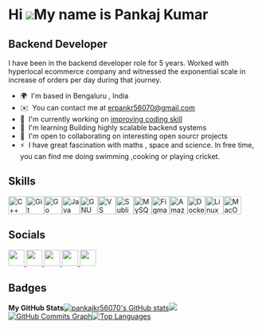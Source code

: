 Hi ![](https://user-images.githubusercontent.com/18350557/176309783-0785949b-9127-417c-8b55-ab5a4333674e.gif)My name is Pankaj Kumar
====================================================================================================================================

Backend Developer
-----------------

I have been in the backend developer role for 5 years. Worked with hyperlocal ecommerce company and witnessed the exponential scale in increase of orders per day during that journey. 

*   🌍  I'm based in Bengaluru , India
*   ✉️  You can contact me at [erpankr56070@gmail.com](mailto:erpankr56070@gmail.com)
*   🚀  I'm currently working on [improving coding skill](http://leetcode.com/)
*   🧠  I'm learning Building highly scalable backend systems
*   🤝  I'm open to collaborating on interesting open sourcr projects
*   ⚡  I have great fascination with maths , space and science. In free time, you can find me doing swimming ,cooking or playing cricket.


Skills 
----------
<p align="left">
<a href="https://docs.microsoft.com/en-us/cpp/?view=msvc-170" target="_blank" rel="noreferrer"><img src="https://raw.githubusercontent.com/danielcranney/readme-generator/main/public/icons/skills/cplusplus-colored.svg" width="36" height="36" alt="C++" /></a><a href="https://git-scm.com/" target="_blank" rel="noreferrer"><img src="https://raw.githubusercontent.com/danielcranney/readme-generator/main/public/icons/skills/git-colored.svg" width="36" height="36" alt="Git" /></a><a href="https://go.dev/doc/" target="_blank" rel="noreferrer"><img src="https://raw.githubusercontent.com/danielcranney/readme-generator/main/public/icons/skills/go-colored.svg" width="36" height="36" alt="Go" /></a><a href="https://www.oracle.com/java/" target="_blank" rel="noreferrer"><img src="https://raw.githubusercontent.com/danielcranney/readme-generator/main/public/icons/skills/java-colored.svg" width="36" height="36" alt="Java" /></a><a href="https://www.gnu.org/software/bash/" target="_blank" rel="noreferrer"><img src="https://raw.githubusercontent.com/danielcranney/readme-generator/main/public/icons/skills/gnubash.svg" width="36" height="36" alt="GNU Bash" /></a><a href="https://code.visualstudio.com/" target="_blank" rel="noreferrer"><img src="https://raw.githubusercontent.com/danielcranney/readme-generator/main/public/icons/skills/visualstudiocode.svg" width="36" height="36" alt="VS Code" /></a><a href="https://www.sublimetext.com/index2" target="_blank" rel="noreferrer"><img src="https://raw.githubusercontent.com/danielcranney/readme-generator/main/public/icons/skills/sublimetext.svg" width="36" height="36" alt="Sublime Text" /></a><a href="https://www.mysql.com/" target="_blank" rel="noreferrer"><img src="https://raw.githubusercontent.com/danielcranney/readme-generator/main/public/icons/skills/mysql-colored.svg" width="36" height="36" alt="MySQL" /></a><a href="https://www.figma.com/" target="_blank" rel="noreferrer"><img src="https://raw.githubusercontent.com/danielcranney/readme-generator/main/public/icons/skills/figma-colored.svg" width="36" height="36" alt="Figma" /></a><a href="https://aws.amazon.com" target="_blank" rel="noreferrer"><img src="https://raw.githubusercontent.com/danielcranney/readme-generator/main/public/icons/skills/aws-colored.svg" width="36" height="36" alt="Amazon Web Services" /></a><a href="https://www.docker.com/" target="_blank" rel="noreferrer"><img src="https://raw.githubusercontent.com/danielcranney/readme-generator/main/public/icons/skills/docker-colored.svg" width="36" height="36" alt="Docker" /></a><a href="https://www.linux.org" target="_blank" rel="noreferrer"><img src="https://raw.githubusercontent.com/danielcranney/readme-generator/main/public/icons/skills/linux-colored.svg" width="36" height="36" alt="Linux" /></a><a href="https://apple.com" target="_blank" rel="noreferrer"><img src="https://raw.githubusercontent.com/danielcranney/readme-generator/main/public/icons/skills/macos-colored.svg" width="36" height="36" alt="MacOS" /></a>
                    </p>
                    
Socials
------------
                  
  <p align="left">
                      <a href="https://www.github.com/pankajkr56070" target="_blank" rel="noreferrer">
                    <picture>
                    <source media="(prefers-color-scheme: dark)" srcset="https://raw.githubusercontent.com/danielcranney/readme-generator/main/public/icons/socials/github-dark.svg" />
                    <source media="(prefers-color-scheme: light)" srcset="https://raw.githubusercontent.com/danielcranney/readme-generator/main/public/icons/socials/github.svg" />
                    <img src="https://raw.githubusercontent.com/danielcranney/readme-generator/main/public/icons/socials/github.svg" width="32" height="32" />
                    </picture>
                    </a>
                      <a href="https://www.linkedin.com/in/pankaj-kumar-89624912b" target="_blank" rel="noreferrer">
                    <picture>
                    <source media="(prefers-color-scheme: dark)" srcset="https://raw.githubusercontent.com/danielcranney/readme-generator/main/public/icons/socials/linkedin-dark.svg" />
                    <source media="(prefers-color-scheme: light)" srcset="https://raw.githubusercontent.com/danielcranney/readme-generator/main/public/icons/socials/linkedin.svg" />
                    <img src="https://raw.githubusercontent.com/danielcranney/readme-generator/main/public/icons/socials/linkedin.svg" width="32" height="32" />
                    </picture>
                    </a>
                      <a href="http://www.medium.com/@erpankr56070" target="_blank" rel="noreferrer">
                    <picture>
                    <source media="(prefers-color-scheme: dark)" srcset="https://raw.githubusercontent.com/danielcranney/readme-generator/main/public/icons/socials/medium-dark.svg" />
                    <source media="(prefers-color-scheme: light)" srcset="https://raw.githubusercontent.com/danielcranney/readme-generator/main/public/icons/socials/medium.svg" />
                    <img src="https://raw.githubusercontent.com/danielcranney/readme-generator/main/public/icons/socials/medium.svg" width="32" height="32" />
                    </picture>
                    </a>
                      <a href="https://www.stackoverflow.com/users/8434552/pankaj-kumar" target="_blank" rel="noreferrer">
                    <picture>
                    <source media="(prefers-color-scheme: dark)" srcset="https://raw.githubusercontent.com/danielcranney/readme-generator/main/public/icons/socials/stackoverflow-dark.svg" />
                    <source media="(prefers-color-scheme: light)" srcset="https://raw.githubusercontent.com/danielcranney/readme-generator/main/public/icons/socials/stackoverflow.svg" />
                    <img src="https://raw.githubusercontent.com/danielcranney/readme-generator/main/public/icons/socials/stackoverflow.svg" width="32" height="32" />
                    </picture>
                    </a>
                      <a href="https://www.x.com/erpankr56070" target="_blank" rel="noreferrer">
                    <picture>
                    <source media="(prefers-color-scheme: dark)" srcset="https://raw.githubusercontent.com/danielcranney/readme-generator/main/public/icons/socials/twitter-dark.svg" />
                    <source media="(prefers-color-scheme: light)" srcset="https://raw.githubusercontent.com/danielcranney/readme-generator/main/public/icons/socials/twitter.svg" />
                    <img src="https://raw.githubusercontent.com/danielcranney/readme-generator/main/public/icons/socials/twitter.svg" width="32" height="32" />
                    </picture>
                    </a></p>


Badges
------------
<b>My GitHub Stats</b><a href="http://www.github.com/pankajkr56070"><img src="https://github-readme-stats.vercel.app/api?username=pankajkr56070&show_icons=true&hide=&count_private=true&title_color=ef4444&text_color=facc15&icon_color=0891b2&bg_color=1c1917&hide_border=true&show_icons=true" alt="pankajkr56070's GitHub stats" /></a><a
                      href="http://www.github.com/pankajkr56070"><img
                  src="https://github-readme-streak-stats.herokuapp.com/?user=pankajkr56070&stroke=facc15&background=1c1917&ring=ef4444&fire=ef4444&currStreakNum=facc15&currStreakLabel=ef4444&sideNums=facc15&sideLabels=facc15&dates=facc15&hide_border=true" /></a><a
                      href="http://www.github.com/pankajkr56070"><img src="https://github-readme-activity-graph.cyclic.app/graph?username=pankajkr56070&bg_color=1c1917&color=facc15&line=0891b2&point=facc15&area_color=1c1917&area=true&hide_border=true&custom_title=GitHub%20Commits%20Graph" alt="GitHub Commits Graph" /></a><a href="https://github.com/pankajkr56070" align="left"><img src="https://github-readme-stats.vercel.app/api/top-langs/?username=pankajkr56070&langs_count=10&title_color=ef4444&text_color=facc15&icon_color=0891b2&bg_color=1c1917&hide_border=true&locale=en&custom_title=Top%20%Languages" alt="Top Languages" /></a>
